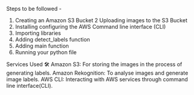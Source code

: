 Steps to be followed - 

1. Creating an Amazon S3 Bucket
2 Uploading images to the S3 Bucket
3. Installing configuring the AWS Command line interface (CLI)
4. Importing libraries
5. Adding detect_labels function
6. Adding main function
7. Running your python file

Services Used 🛠
Amazon S3: For storing the images in the process of generating labels.
Amazon Rekognition: To analyse images and generate image labels.
AWS CLI: Interacting with AWS services through command line interface(CLI).

